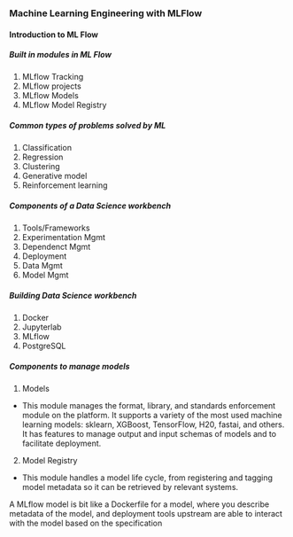 ### Machine Learning Engineering with MLFlow

#### Introduction to ML Flow

##### Built in modules in ML Flow
1. MLflow Tracking
2. MLflow projects
3. MLflow Models
4. MLflow Model Registry

##### Common types of problems solved by ML
1. Classification
2. Regression
3. Clustering
4. Generative model
5. Reinforcement learning

##### Components of a Data Science workbench
1. Tools/Frameworks
2. Experimentation Mgmt
3. Dependenct Mgmt
4. Deployment
5. Data Mgmt
6. Model Mgmt

##### Building Data Science workbench
1. Docker
2. Jupyterlab
3. MLflow
4. PostgreSQL

##### Components to manage models
1. Models
 - This module manages the format, library, and standards enforcement module on the platform. It supports a variety of the most used machine learning models: sklearn, XGBoost, TensorFlow, H20, fastai, and others. It has features to manage output and input schemas of models and to facilitate deployment.
2. Model Registry
 - This module handles a model life cycle, from registering and
tagging model metadata so it can be retrieved by relevant systems.

A MLflow model is bit like a Dockerfile for a model,
where you describe metadata of the model, and deployment tools upstream are able to
interact with the model based on the specification
